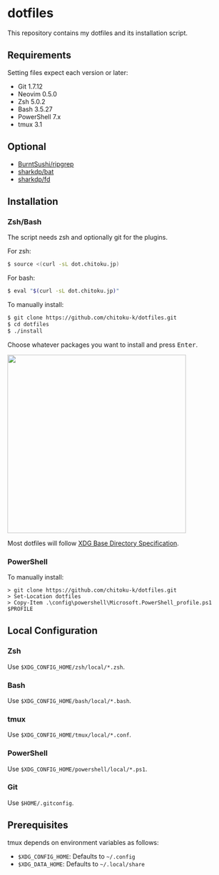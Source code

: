 # dotfiles

This repository contains my dotfiles and its installation script.

## Requirements

Setting files expect each version or later:

- Git 1.7.12
- Neovim 0.5.0
- Zsh 5.0.2
- Bash 3.5.27
- PowerShell 7.x
- tmux 3.1

## Optional

- [BurntSushi/ripgrep](https://github.com/BurntSushi/ripgrep)
- [sharkdp/bat](https://github.com/sharkdp/bat)
- [sharkdp/fd](https://github.com/sharkdp/fd)

## Installation

### Zsh/Bash

The script needs zsh and optionally git for the plugins.

For zsh:

```sh
$ source <(curl -sL dot.chitoku.jp)
```

For bash:

```sh
$ eval "$(curl -sL dot.chitoku.jp)"
```

To manually install:

```sh
$ git clone https://github.com/chitoku-k/dotfiles.git
$ cd dotfiles
$ ./install
```

Choose whatever packages you want to install and press <kbd>Enter</kbd>.

<img src="https://raw.githubusercontent.com/wiki/chitoku-k/dotfiles/installer.gif" alt="" width="400">

Most dotfiles will follow [XDG Base Directory Specification](https://standards.freedesktop.org/basedir-spec/basedir-spec-latest.html).

### PowerShell

To manually install:

```
> git clone https://github.com/chitoku-k/dotfiles.git
> Set-Location dotfiles
> Copy-Item .\config\powershell\Microsoft.PowerShell_profile.ps1 $PROFILE
```

## Local Configuration

### Zsh

Use `$XDG_CONFIG_HOME/zsh/local/*.zsh`.

### Bash

Use `$XDG_CONFIG_HOME/bash/local/*.bash`.

### tmux

Use `$XDG_CONFIG_HOME/tmux/local/*.conf`.

### PowerShell

Use `$XDG_CONFIG_HOME/powershell/local/*.ps1`.

### Git

Use `$HOME/.gitconfig`.

## Prerequisites

tmux depends on environment variables as follows:

- `$XDG_CONFIG_HOME`: Defaults to `~/.config`
- `$XDG_DATA_HOME`: Defaults to `~/.local/share`
